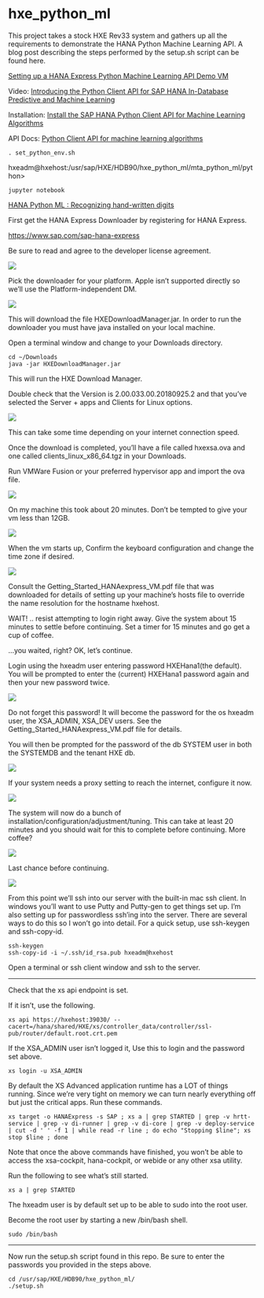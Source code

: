 # hxe_python_ml

This project takes a stock HXE Rev33 system and gathers up all the requirements to demonstrate the HANA Python Machine Learning API.  A blog post describing the steps performed by the setup.sh script can be found here.

[Setting up a HANA Express Python Machine Learning API Demo VM](https://blogs.sap.com/2018/11/03/setting-up-a-hana-express-python-machine-learning-api-demo-vm/)

Video:
[Introducing the Python Client API for SAP HANA In-Database Predictive and Machine Learning](https://video.sap.com/media/t/1_0bw54r9a/)


Installation:
[Install the SAP HANA Python Client API for Machine Learning Algorithms](https://help.sap.com/viewer/783036ccbc12499489de18559ce8ff69/2.0.03/en-US/f3365096bb2440fcafdb30e9f51877f1.html?q=python%20%22machine%20learning%22)


API Docs:
[Python Client API for machine learning algorithms](https://help.sap.com/http.svc/rc/3f0dbe754b194c42a6bf3405697b711f/2.0.03/en-US/html/index.html)


```
. set_python_env.sh
```

hxeadm@hxehost:/usr/sap/HXE/HDB90/hxe_python_ml/mta_python_ml/python>

```
jupyter notebook
```

[HANA Python ML : Recognizing hand-written digits](http://hxehost:8080/notebooks/hana_ml_digit_classification.ipynb)

First get the HANA Express Downloader by registering for HANA Express.

https://www.sap.com/sap-hana-express

Be sure to read and agree to the developer license agreement.

![](https://blogs.sap.com/wp-content/uploads/2018/11/blog_20181102_3.png)

Pick the downloader for your platform.  Apple isn’t supported directly so we’ll use the Platform-independent DM.

![](https://blogs.sap.com/wp-content/uploads/2018/11/blog_20181102_6.png)

This will download the file HXEDownloadManager.jar.  In order to run the downloader you must have java installed on your local machine.

Open a terminal window and change to your Downloads directory.

```
cd ~/Downloads
java -jar HXEDownloadManager.jar
```

This will run the HXE Download Manager.

Double check that the Version is 2.00.033.00.20180925.2 and that you’ve selected the Server + apps and Clients for Linux options.

![](https://blogs.sap.com/wp-content/uploads/2018/11/blog_20181102_11.png)

This can take some time depending on your internet connection speed.

Once the download is completed, you’ll have a file called hxexsa.ova and one called clients_linux_x86_64.tgz in your Downloads.

Run VMWare Fusion or your preferred hypervisor app and import the ova file.

![](https://blogs.sap.com/wp-content/uploads/2018/11/blog_20181102_13.png)

On my machine this took about 20 minutes.  Don’t be tempted to give your vm less than 12GB.

![](https://blogs.sap.com/wp-content/uploads/2018/11/blog_20181102_16.png)

When the vm starts up, Confirm the keyboard configuration and change the time zone if desired.

![](https://blogs.sap.com/wp-content/uploads/2018/11/blog_20181102_18.png)

Consult the Getting_Started_HANAexpress_VM.pdf file that was downloaded for details of setting up your machine’s hosts file to override the name resolution for the hostname hxehost.

WAIT! .. resist attempting to login right away.  Give the system about 15 minutes to settle before continuing.  Set a timer for 15 minutes and go get a cup of coffee.

…you waited, right? OK, let’s continue.

Login using the hxeadm user entering password HXEHana1(the default).  You will be prompted to enter the (current) HXEHana1 password again and then your new password twice.

![](https://blogs.sap.com/wp-content/uploads/2018/11/blog_20181102_20-1.png)

Do not forget this password!  It will become the password for the os hxeadm user, the XSA_ADMIN, XSA_DEV users.   See the Getting_Started_HANAexpress_VM.pdf file for details.

You will then be prompted for the password of the db SYSTEM user in both the SYSTEMDB and the tenant HXE db.

![](https://blogs.sap.com/wp-content/uploads/2018/11/blog_20181102_22.png)

If your system needs a proxy setting to reach the internet, configure it now.

![](https://blogs.sap.com/wp-content/uploads/2018/11/blog_20181102_26.png)

The system will now do a bunch of installation/configuration/adjustment/tuning.  This can take at least 20 minutes and you should wait for this to complete before continuing.  More coffee?

![](https://blogs.sap.com/wp-content/uploads/2018/11/blog_20181102_28.png)

Last chance before continuing.

![](https://blogs.sap.com/wp-content/uploads/2018/11/blog_20181102_30.png)

From this point we’ll ssh into our server with the built-in mac ssh client.  In windows you’ll want to use Putty and Putty-gen to get things set up.  I’m also setting up for passwordless ssh’ing into the server.  There are several ways to do this so I won’t go into detail.  For a quick setup, use ssh-keygen and ssh-copy-id.

```
ssh-keygen
ssh-copy-id -i ~/.ssh/id_rsa.pub hxeadm@hxehost
```

Open a terminal or ssh client window and ssh to the server.

---

Check that the xs api endpoint is set.

If it isn’t, use the following.

```
xs api https://hxehost:39030/ --cacert=/hana/shared/HXE/xs/controller_data/controller/ssl-pub/router/default.root.crt.pem
```
If the XSA_ADMIN user isn’t logged it, Use this to login and the password set above.
```
xs login -u XSA_ADMIN
```
By default the XS Advanced application runtime has a LOT of things running.  Since we’re very tight on memory we can turn nearly everything off but just the critical apps.  Run these commands.
```
xs target -o HANAExpress -s SAP ; xs a | grep STARTED | grep -v hrtt-service | grep -v di-runner | grep -v di-core | grep -v deploy-service | cut -d ' ' -f 1 | while read -r line ; do echo "Stopping $line"; xs stop $line ; done
```
Note that once the above commands have finished, you won’t be able to access the xsa-cockpit, hana-cockpit, or webide or any other xsa utility.

Run the following to see what’s still started.
```
xs a | grep STARTED
```
The hxeadm user is by default set up to be able to sudo into the root user.

Become the root user by starting a new /bin/bash shell.
```
sudo /bin/bash
```

---

Now run the setup.sh script found in this repo.  Be sure to enter the passwords you provided in the steps above.

```
cd /usr/sap/HXE/HDB90/hxe_python_ml/
./setup.sh
```
